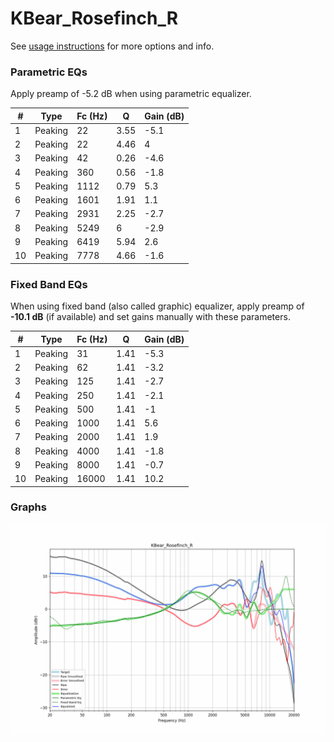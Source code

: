 # KBear_Rosefinch_R
See [usage instructions](https://github.com/jaakkopasanen/AutoEq#usage) for more options and info.

### Parametric EQs
Apply preamp of -5.2 dB when using parametric equalizer.

|   # | Type    |   Fc (Hz) |    Q |   Gain (dB) |
|-----|---------|-----------|------|-------------|
|   1 | Peaking |        22 | 3.55 |        -5.1 |
|   2 | Peaking |        22 | 4.46 |         4   |
|   3 | Peaking |        42 | 0.26 |        -4.6 |
|   4 | Peaking |       360 | 0.56 |        -1.8 |
|   5 | Peaking |      1112 | 0.79 |         5.3 |
|   6 | Peaking |      1601 | 1.91 |         1.1 |
|   7 | Peaking |      2931 | 2.25 |        -2.7 |
|   8 | Peaking |      5249 | 6    |        -2.9 |
|   9 | Peaking |      6419 | 5.94 |         2.6 |
|  10 | Peaking |      7778 | 4.66 |        -1.6 |

### Fixed Band EQs
When using fixed band (also called graphic) equalizer, apply preamp of **-10.1 dB** (if available) and set gains manually with these parameters.

|   # | Type    |   Fc (Hz) |    Q |   Gain (dB) |
|-----|---------|-----------|------|-------------|
|   1 | Peaking |        31 | 1.41 |        -5.3 |
|   2 | Peaking |        62 | 1.41 |        -3.2 |
|   3 | Peaking |       125 | 1.41 |        -2.7 |
|   4 | Peaking |       250 | 1.41 |        -2.1 |
|   5 | Peaking |       500 | 1.41 |        -1   |
|   6 | Peaking |      1000 | 1.41 |         5.6 |
|   7 | Peaking |      2000 | 1.41 |         1.9 |
|   8 | Peaking |      4000 | 1.41 |        -1.8 |
|   9 | Peaking |      8000 | 1.41 |        -0.7 |
|  10 | Peaking |     16000 | 1.41 |        10.2 |

### Graphs
![](./KBear_Rosefinch_R.png)
